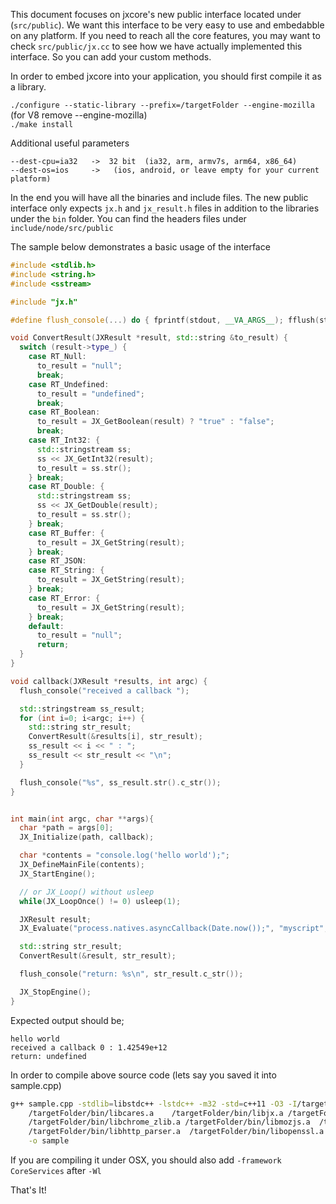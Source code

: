 This document focuses on jxcore's new public interface located under (`src/public`). We want this interface to be very easy to use and embedabble on any platform.  If you need to reach all the core features, you may want to check `src/public/jx.cc` to see how we have actually implemented this interface. So you can add your custom methods.

In order to embed jxcore into your application, you should first compile it as a library.

`./configure --static-library --prefix=/targetFolder --engine-mozilla` (for V8 remove --engine-mozilla)  
`./make install`

Additional useful parameters
```
--dest-cpu=ia32   ->  32 bit  (ia32, arm, armv7s, arm64, x86_64)
--dest-os=ios     ->   (ios, android, or leave empty for your current platform)
```

In the end you will have all the binaries and include files. The new public interface only expects `jx.h` and `jx_result.h` files in addition to the libraries under the `bin` folder. You can find the headers files under `include/node/src/public`

The sample below demonstrates a basic usage of the interface
```c++
#include <stdlib.h>
#include <string.h>
#include <sstream>

#include "jx.h"

#define flush_console(...) do { fprintf(stdout, __VA_ARGS__); fflush(stdout); } while(0)

void ConvertResult(JXResult *result, std::string &to_result) {
  switch (result->type_) {
    case RT_Null:
      to_result = "null";
      break;
    case RT_Undefined:
      to_result = "undefined";
      break;
    case RT_Boolean:
      to_result = JX_GetBoolean(result) ? "true" : "false";
      break;
    case RT_Int32: {
      std::stringstream ss;
      ss << JX_GetInt32(result);
      to_result = ss.str();
    } break;
    case RT_Double: {
      std::stringstream ss;
      ss << JX_GetDouble(result);
      to_result = ss.str();
    } break;
    case RT_Buffer: {
      to_result = JX_GetString(result);
    } break;
    case RT_JSON:
    case RT_String: {
      to_result = JX_GetString(result);
    } break;
    case RT_Error: {
      to_result = JX_GetString(result);
    } break;
    default:
      to_result = "null";
      return;
  }
}

void callback(JXResult *results, int argc) {
  flush_console("received a callback ");

  std::stringstream ss_result;
  for (int i=0; i<argc; i++) {
    std::string str_result;
    ConvertResult(&results[i], str_result);
    ss_result << i << " : ";
    ss_result << str_result << "\n";
  }

  flush_console("%s", ss_result.str().c_str());
}


int main(int argc, char **args){
  char *path = args[0];
  JX_Initialize(path, callback);

  char *contents = "console.log('hello world');";
  JX_DefineMainFile(contents);
  JX_StartEngine();

  // or JX_Loop() without usleep
  while(JX_LoopOnce() != 0) usleep(1);

  JXResult result;
  JX_Evaluate("process.natives.asyncCallback(Date.now());", "myscript", &result);

  std::string str_result;
  ConvertResult(&result, str_result);

  flush_console("return: %s\n", str_result.c_str());

  JX_StopEngine();
}
```

Expected output should be;
```
hello world
received a callback 0 : 1.42549e+12
return: undefined
```

In order to compile above source code (lets say you saved it into sample.cpp)
```bash
g++ sample.cpp -stdlib=libstdc++ -lstdc++ -m32 -std=c++11 -O3 -I/targetFolder/include/node/public \
    /targetFolder/bin/libcares.a	/targetFolder/bin/libjx.a /targetFolder/bin/libsqlite3.a \
    /targetFolder/bin/libchrome_zlib.a /targetFolder/bin/libmozjs.a  /targetFolder/bin/libuv.a \
    /targetFolder/bin/libhttp_parser.a	/targetFolder/bin/libopenssl.a -Wl \
    -o sample
```

If you are compiling it under OSX, you should also add `-framework CoreServices` after `-Wl` 

That's It!
